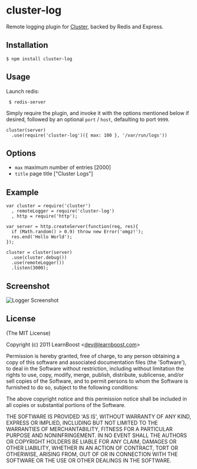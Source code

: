 
# cluster-log

  Remote logging plugin for [Cluster](http://learnboost.github.com/cluster),
  backed by Redis and Express.

## Installation

    $ npm install cluster-log

## Usage

 Launch redis:
 
     $ redis-server

 Simply require the plugin, and invoke it with the options mentioned below
 if desired, followed by an optional `port` / `host`, defaulting to port `9999`.

    cluster(server)
      .use(require('cluster-log')({ max: 100 }, '/var/run/logs'))

## Options

  - `max`  maximum number of entries [2000]
  - `title`  page title ["Cluster Logs"]

## Example

    var cluster = require('cluster')
      , remoteLogger = require('cluster-log')
      , http = require('http');

    var server = http.createServer(function(req, res){
      if (Math.random() > 0.9) throw new Error('omgz!'); 
      res.end('Hello World');
    });

    cluster = cluster(server)
      .use(cluster.debug())
      .use(remoteLogger())
      .listen(3000);

## Screenshot

![Logger Screenshot](http://f.cl.ly/items/3G0q032n0a2Z1i2r0K12/Screenshot.png)

## License 

(The MIT License)

Copyright (c) 2011 LearnBoost &lt;dev@learnboost.com&gt;

Permission is hereby granted, free of charge, to any person obtaining
a copy of this software and associated documentation files (the
'Software'), to deal in the Software without restriction, including
without limitation the rights to use, copy, modify, merge, publish,
distribute, sublicense, and/or sell copies of the Software, and to
permit persons to whom the Software is furnished to do so, subject to
the following conditions:

The above copyright notice and this permission notice shall be
included in all copies or substantial portions of the Software.

THE SOFTWARE IS PROVIDED 'AS IS', WITHOUT WARRANTY OF ANY KIND,
EXPRESS OR IMPLIED, INCLUDING BUT NOT LIMITED TO THE WARRANTIES OF
MERCHANTABILITY, FITNESS FOR A PARTICULAR PURPOSE AND NONINFRINGEMENT.
IN NO EVENT SHALL THE AUTHORS OR COPYRIGHT HOLDERS BE LIABLE FOR ANY
CLAIM, DAMAGES OR OTHER LIABILITY, WHETHER IN AN ACTION OF CONTRACT,
TORT OR OTHERWISE, ARISING FROM, OUT OF OR IN CONNECTION WITH THE
SOFTWARE OR THE USE OR OTHER DEALINGS IN THE SOFTWARE.